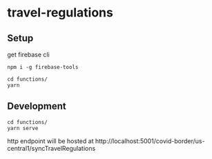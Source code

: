 # travel-regulations

## Setup

get firebase cli

```
npm i -g firebase-tools
```

```
cd functions/
yarn
```

## Development

```
cd functions/
yarn serve
```

http endpoint will be hosted at http://localhost:5001/covid-border/us-central1/syncTravelRegulations
